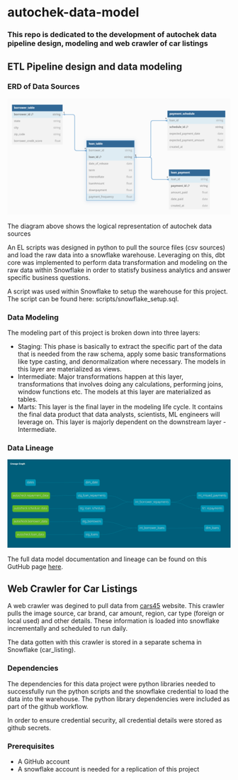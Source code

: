 # autochek-data-model

### This repo is dedicated to the development of autochek data pipeline design, modeling and web crawler of car listings

## ETL Pipeline design and data modeling

### **ERD of Data Sources**

![alt text](Docs/ERD.png)

The diagram above shows the logical representation of autochek data sources

An EL scripts was designed in python to pull the source files (csv sources) and load the raw data into a snowflake warehouse. Leveraging on this, dbt core was implemented to perform data transformation and modeling on the raw data within Snowflake in order to statisfy business analytics and answer specific business questions.

A script was used within Snowflake to setup the warehouse for this project. The script can be found here: scripts/snowflake_setup.sql.

### **Data Modeling**

The modeling part of this project is broken down into three layers:

- Staging: This phase is basically to extract the specific part of the data that is needed from the raw schema, apply some basic transformations like type casting, and denormalization where necessary. The models in this layer are materialized as views.
- Intermediate: Major transformations happen at this layer, transformations that involves doing any calculations, performing joins, window functions etc. The models at this layer are materialized as tables.
- Marts: This layer is the final layer in the modeling life cycle. It contains the final data product that data analysts, scientists, ML engineers will leverage on. This layer is majorly dependent on the downstream layer - Intermediate.

### **Data Lineage**

![alt text](Docs/data-lineage.png)

The full data model documentation and lineage can be found on this GutHub page [here](https://ability014.github.io/autochek-data-model/).

## Web Crawler for Car Listings

A web crawler was degined to pull data from [cars45](https://cars45.com) website. This crawler pulls the image source, car brand, car amount, region, car type (foreign or local used) and other details. These information is loaded into snowflake incrementally and scheduled to run daily.

The data gotten with this crawler is stored in a separate schema in Snowflake (car_listing).



### **Dependencies**

The dependencies for this data project were python libraries needed to successfully run the python scripts and the snowflake credential to load the data into the warehouse. The python library dependencies were included as part of the github workflow.

In order to ensure credential security, all credential details were stored as github secrets.

### Prerequisites

- A GitHub account
- A snowflake account is needed for a replication of this project
